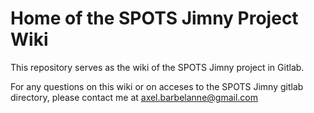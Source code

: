 # Home of the SPOTS Jimny Project Wiki

This repository serves as the wiki of the SPOTS Jimny project in Gitlab.

For any questions on this wiki or on acceses to the SPOTS Jimny gitlab directory, please contact me at axel.barbelanne@gmail.com
